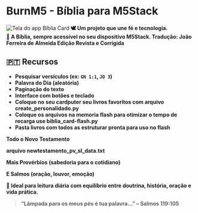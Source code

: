 # BurnM5 - Bíblia para M5Stack
![Tela do app Bíblia Card](https://github.com/ronanbastos/Biblia-Cardputer-M5stack/blob/main/test%20no%20cardpute.jpeg?raw=true)
<b>
🕊️ Um projeto que une fé e tecnologia.  
📖 A Bíblia, sempre acessível no seu dispositivo M5Stack.
Tradução: João Ferreira de Almeida
Edição Revista e Corrigida

## 🇵🇹 Recursos
- Pesquisar versículos (ex: `GN 1:1`, `JO 3`)
- Palavra do Dia (aleatória)
- Paginação do texto
- Interface com botões e teclado
- Coloque no seu cardputer seu livros favoritos com arquivo create_personalidado.py
- Coloque os arquivos na memoria flash para otimizar o tempo de recarga use biblia_card-flash.py
- Pasta livros com todos as estruturar pronta para uso no flash 
 
Todo o Novo Testamento

arquivo newtestamento_pv_sl_data.txt

Mais Provérbios (sabedoria para o cotidiano)

E Salmos (oração, louvor, emoção)

💬 Ideal para leitura diária com equilíbrio entre doutrina, história, oração e vida prática.



> “Lâmpada para os meus pés é tua palavra...” – Salmos 119:105

